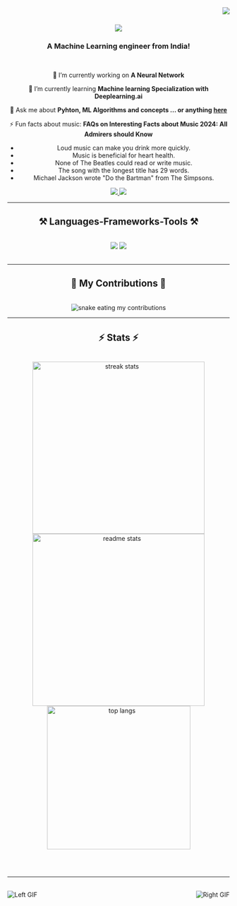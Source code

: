 <img align="right" src="https://visitor-badge.laobi.icu/badge?page_id=Yoyobun1.Yoyobun1" />

<h1 align="center">
    <img src="https://readme-typing-svg.herokuapp.com/?font=Righteous&size=35&center=true&vCenter=true&width=500&height=70&duration=4000&lines=Hi+There!+👋;+I'm+Marc+George!;" />
</h1>

<h3 align="center">A Machine Learning engineer from India!</h3>

<br/>

<div align="center">
 
 🔭 I’m currently working on **A Neural Network**
 
 🌱 I’m currently learning **Machine learning Specialization with Deeplearning.ai**

💬 Ask me about **Pyhton, ML Algorithms and concepts ... or anything [here](https://github.com/Yoyobun1/Yoyobun1/issues)**

⚡ Fun facts about music:
 **FAQs on Interesting Facts about Music 2024: All Admirers should Know**
- Loud music can make you drink more quickly.
- Music is beneficial for heart health.
- None of The Beatles could read or write music.
- The song with the longest title has 29 words.
- Michael Jackson wrote "Do the Bartman" from The Simpsons.

 </div>
 
<div align="center"> 
  <a href="mailto:marcgeorgenow@gmail.com">
    <img src="https://img.shields.io/badge/Gmail-333333?style=for-the-badge&logo=gmail&logoColor=red" />
  </a>
  <a href="https://linkedin.com/in/marc-george-a8b1a5263" target="_blank">
    <img src="https://img.shields.io/badge/LinkedIn-0077B5?style=for-the-badge&logo=linkedin&logoColor=white" target="_blank" />
  </a>
</div>

 <hr/>
 
<h2 align="center">⚒️ Languages-Frameworks-Tools ⚒️</h2>
<br/>
<div align="center">
    <img src="https://skillicons.dev/icons?i=react,html,css,vscode,github,git,tensorflow,pandas" />
    <img src="https://skillicons.dev/icons?i=nodejs,python,javascript,c,java,mysql" /><br>
</div>

<br/>
<hr/>

<div align="center">
  <h2>🐍 My Contributions 🐍</h2>
  <br>
  <img alt="snake eating my contributions" src="https://raw.githubusercontent.com/Yoyobun1/Yoyobun1/output/github-contribution-grid-snake.svg" />

</div>

<hr/>

<h2 align="center">⚡ Stats ⚡</h2>
<br>
<div align=center>
  <img width=390 src="https://github-readme-streak-stats-salesp07.vercel.app/?user=salesp07&count_private=true&theme=react&border_radius=10" alt="streak stats"/>
  <img width=390 src="https://github-readme-stats-salesp07.vercel.app/api?username=salesp07&count_private=true&show_icons=true&theme=react&rank_icon=github&border_radius=10" alt="readme stats" />
  <br/>
  <img width=325 align="center" src="https://github-readme-stats-salesp07.vercel.app/api/top-langs/?username=salesp07&hide=HTML&langs_count=8&layout=compact&theme=react&border_radius=10&size_weight=0.5&count_weight=0.5&exclude_repo=github-readme-stats" alt="top langs" />
</div>

<br/><br/>

<hr/>

<br/>

<div style="display: flex; justify-content: space-between; align-items: flex-start;">
  <div style="flex: 1; text-align: left;">
    <img src="https://i.giphy.com/media/v1.Y2lkPTc5MGI3NjExNTl4Y3dhMHBqOW00dHpycG1lY3ZlN3A5bmZ5YWFlcjMzOTM5dmprMCZlcD12MV9pbnRlcm5hbF9naWZfYnlfaWQmY3Q9Zw/BYgvpiJqjXBFC/giphy.gif" alt="Left GIF" style="max-width: 100%; height: auto;"/>
  </div>
  <div style="flex: 1; text-align: right;">
    <img src="https://github.com/Yoyobun1/Yoyobun1/assets/left_gif.gif" alt="Right GIF" style="max-width: 100%; height: auto;"/>
  </div>
</div>

